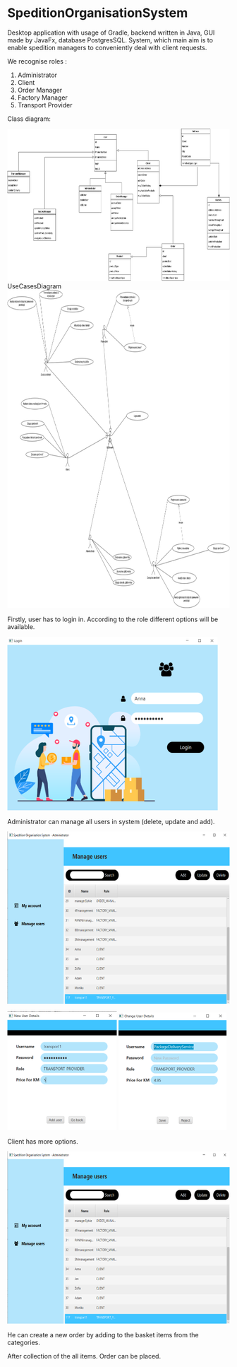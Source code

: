 # SpeditionOrganisationSystem
Desktop application with usage of Gradle, backend written in Java, GUI made by JavaFx, database PostgresSQL.
System, which main aim is to enable spedition managers to conveniently deal with client requests.

We recognise roles :
1. Administrator
2. Client
3. Order Manager
4. Factory Manager
5. Transport Provider

Class diagram:

<img src="/ClassDiagram.png" width="805" height="345">
UseCasesDiagram

<img src="/UseCasesDiagram.png" width="970,5" height="720,5">

Firstly, user has to login in. According to the role different options will be available.

<img src="/1.png" width="477" height="393">

Administrator can manage all users in system (delete, update and add). 

<img src="/22.png" width="624" height="390,5">

<img src="/21.png" width="248" height="269"> <img src="/20.png" width="245" height="266">

Client has more options. 

<img src="/22.png" width="624" height="390,5"> 

He can create a new order by adding to the basket items from the categories. 


After collection of the all items. Order can be placed. 
